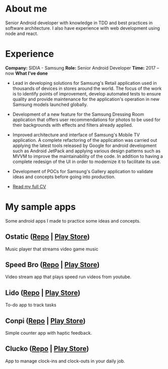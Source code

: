 # About me

Senior Android developer with knowledge in TDD and best practices in software architecture. I also have experience with web development using node and react.

# Experience

**Company:** SIDIA - Samsung
**Role:** Senior Android Developer
**Time:** 2017 – now
**What I've done**

- Lead in developing solutions for Samsung's Retail application used in thousands of devices in stores around the world. The focus of the work is to identify points of improvement, develop automated tests to ensure quality and provide maintenance for the application's operation in new Samsung models launched globally.

- Development of a new feature for the Samsung Dressing Room application that offers user recommendations for photos to be used for their backgrounds with effects and filters already applied.

- Improved architecture and interface of Samsung's Mobile TV application. A complete refactoring of the application was carried out applying the latest tools released by Google for android development such as Android JetPack and applying various design patterns such as MVVM to improve the maintainability of the code. In addition to having a complete redesign of the UI in order to modernize it to facilitate its use.

- Development of POCs for Samsung's Gallery application to validate ideas and concepts before going into production.

- [Read my full CV](https://docs.google.com/document/d/1RGcKMI8VWq9ABRUpaG7zNQOUtlCa0hD4K_R4oVbjFhU/edit?usp=sharing)

# My sample apps

Some android apps I made to practice some ideas and concepts.

## Ostatic ([Repo](https://github.com/Artenes/ostatic) | [Play Store](https://play.google.com/store/apps/details?id=io.github.artenes.ostatic.playstore))
Music player that streams video game music

## Speed Bro ([Repo](https://github.com/Artenes/speedbro) | [Play Store](https://play.google.com/store/apps/details?id=br.com.artenes.speedbro.api))
Video stream app that plays speed run videos from youtube.

## Lido ([Repo](https://github.com/Artenes/android-todo-list) | [Play Store](https://play.google.com/store/apps/details?id=bok.artenes.todoapp))
To-do app to track tasks

## Conpi ([Repo](https://github.com/Artenes/counter-random) | [Play Store](https://play.google.com/store/apps/details?id=io.github.artenes.counter))
Simple counter app with haptic feedback.

## Clucko ([Repo](https://github.com/Artenes/clucko) | [Play Store](https://play.google.com/store/apps/details?id=io.github.artenes.clucko))
App to manage clock-ins and clock-outs in your daily job.

